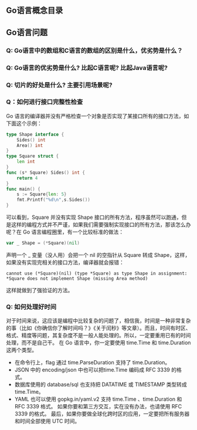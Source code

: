 ## Go语言概念目录


## Go语言问题

### Q: Go语言中的数组和C语言的数组的区别是什么，优劣势是什么？

### Q: Go语言的优劣势是什么? 比起C语言呢? 比起Java语言呢?

### Q: 切片的好处是什么? 主要引用场景呢?

### Q：如何进行接口完整性检查
Go 语言的编译器并没有严格检查一个对象是否实现了某接口所有的接口方法，如下面这个示例：
```go
type Shape interface {
    Sides() int
    Area() int
}
type Square struct {
    len int
}
func (s* Square) Sides() int {
    return 4
}
func main() {
    s := Square{len: 5}
    fmt.Printf("%d\n",s.Sides())
}
```
可以看到，Square 并没有实现 Shape 接口的所有方法，程序虽然可以跑通，但是这样的编程方式并不严谨，如果我们需要强制实现接口的所有方法，那该怎么办呢？在 Go 语言编程圈里，有一个比较标准的做法：
```go
var _ Shape = (*Square)(nil)
```
声明一个 _ 变量（没人用）会把一个 nil 的空指针从 Square 转成 Shape，这样，如果没有实现完相关的接口方法，编译器就会报错：
```
cannot use (*Square)(nil) (type *Square) as type Shape in assignment: *Square does not implement Shape (missing Area method)
```
这样就做到了强验证的方法。

### Q: 如何处理好时间
对于时间来说，这应该是编程中比较复杂的问题了，相信我，时间是一种非常复杂的事（比如《你确信你了解时间吗？》《关于闰秒》等文章）。而且，时间有时区、格式、精度等问题，其复杂度不是一般人能处理的。所以，一定要重用已有的时间处理，而不是自己干。
在 Go 语言中，你一定要使用 time.Time 和 time.Duration  这两个类型。
- 在命令行上，flag 通过 time.ParseDuration 支持了 time.Duration。
- JSON 中的 encoding/json 中也可以把time.Time 编码成 RFC 3339 的格式。
- 数据库使用的 database/sql 也支持把 DATATIME 或 TIMESTAMP 类型转成 time.Time。
- YAML 也可以使用 gopkg.in/yaml.v2 支持 time.Time 、time.Duration 和 RFC 3339 格式。
如果你要和第三方交互，实在没有办法，也请使用 RFC 3339 的格式。
最后，如果你要做全球化跨时区的应用，一定要把所有服务器和时间全部使用 UTC 时间。

